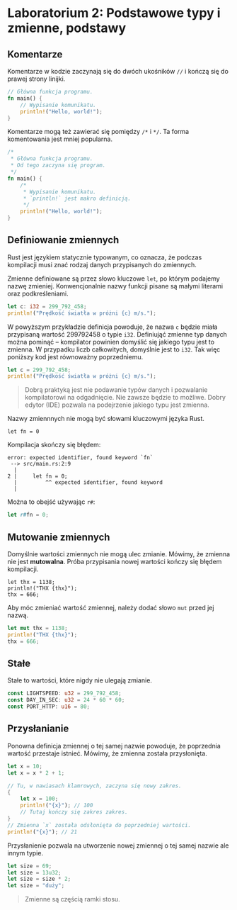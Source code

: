 # Laboratorium 2: Podstawowe typy i zmienne, podstawy

## Komentarze

Komentarze w kodzie zaczynają się do dwóch ukośników `//` i kończą się do prawej strony linijki.

```rust
// Główna funkcja programu.
fn main() {
    // Wypisanie komunikatu.
    println!("Hello, world!");
}
```

Komentarze mogą też zawierać się pomiędzy `/*` i `*/`. Ta forma komentowania jest mniej popularna.

```rust
/*
 * Główna funkcja programu.
 * Od tego zaczyna się program.
 */
fn main() {
    /*
     * Wypisanie komunikatu.
     * `println!` jest makro definicją.
     */
    println!("Hello, world!");
}
```

## Definiowanie zmiennych

Rust jest językiem statycznie typowanym, co oznacza, że podczas kompilacji musi znać rodzaj danych
przypisanych do zmiennych.

Zmienne definiowane są przez słowo kluczowe `let`, po którym podajemy nazwę zmieniej.
Konwencjonalnie nazwy funkcji pisane są małymi literami oraz podkreśleniami.

```rust
let c: i32 = 299_792_458;
println!("Prędkość światła w próżni {c} m/s.");
```

W powyższym przykładzie definicja powoduje, że nazwa `c` będzie miała przypisaną wartość
299792458 o typie `i32`. Definiująć zmienne typ danych można pominąć – kompilator powinien domyślić
się jakiego typu jest to zmienna. W przypadku liczb całkowitych, domyślnie jest to `i32`. Tak więc
poniższy kod jest równoważny poprzedniemu.

```rust
let c = 299_792_458;
println!("Prędkość światła w próżni {c} m/s.");
```

> Dobrą praktyką jest nie podawanie typów danych i pozwalanie kompilatorowi na odgadnięcie. Nie
> zawsze będzie to możliwe. Dobry edytor (IDE) pozwala na podejrzenie jakiego typu jest zmienna.

Nazwy zmiennnych nie mogą być słowami kluczowymi języka Rust.

```rust,compile_fail
let fn = 0
```

Kompilacja skończy się błędem:

```text
error: expected identifier, found keyword `fn`
 --> src/main.rs:2:9
  |
2 |     let fn = 0;
  |         ^^ expected identifier, found keyword
  |
```

Można to obejść używając `r#`:

```rust
let r#fn = 0;
```

## Mutowanie zmiennych

Domyślnie wartości zmiennych nie mogą ulec zmianie. Mówimy, że zmienna nie jest **mutowalna**.
Próba przypisania nowej wartości kończy się błędem kompilacji.

```rust,compile_fail
let thx = 1138;
println!("THX {thx}");
thx = 666;
```

Aby móc zmieniać wartość zmiennej, należy dodać słowo `mut` przed jej nazwą.

```rust
let mut thx = 1138;
println!("THX {thx}");
thx = 666;
```

## Stałe

Stałe to wartości, które nigdy nie ulegają zmianie.

```rust
const LIGHTSPEED: u32 = 299_792_458;
const DAY_IN_SEC: u32 = 24 * 60 * 60;
const PORT_HTTP: u16 = 80;
```

## Przysłanianie

Ponowna definicja zmiennej o tej samej nazwie powoduje, że poprzednia wartość przestaje istnieć.
Mówimy, że zmienna została przysłonięta.

```rust
let x = 10;
let x = x * 2 + 1;

// Tu, w nawiasach klamrowych, zaczyna się nowy zakres.
{
    let x = 100;
    println!("{x}"); // 100
    // Tutaj kończy się zakres zakres.
}
// Zmienna `x` została odsłonięta do poprzedniej wartości.
println!("{x}"); // 21
```

Przysłanienie pozwala na utworzenie nowej zmiennej o tej samej nazwie ale innym typie.

```rust
let size = 69;
let size = 13u32;
let size = size * 2;
let size = "duży";
```

> Zmienne są częścią ramki stosu.
